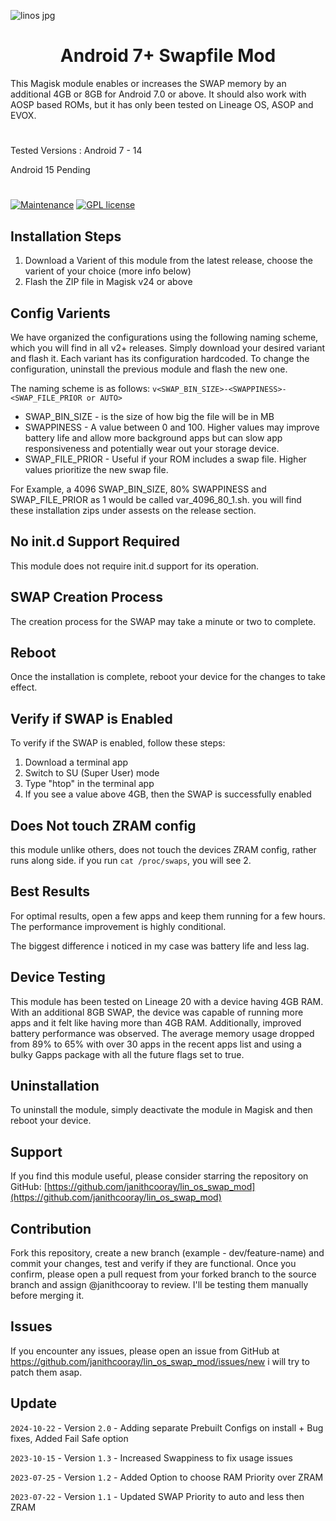 ![linos jpg](https://github.com/janithcooray/lin_os_swap_mod/assets/50979590/55e98a40-9b04-4a72-8e1b-a59b394c7f10)

<div align="center">
  <h1>
    Android 7+ Swapfile Mod
  </h1>
</div>
This Magisk module enables or increases the SWAP memory by an additional 4GB or 8GB for Android 7.0 or above. It should also work with AOSP based ROMs, but it has only been tested on Lineage OS, ASOP and EVOX.

#

Tested Versions : Android 7 - 14


Android 15 Pending
#

[![Maintenance](https://img.shields.io/badge/Maintained%3F-yes-green.svg)](https://github.com/janithcooray/lin_os_swap_mod/commits/main/)
[![GPL license](https://img.shields.io/badge/License-GPL-blue.svg)](https://github.com/janithcooray/lin_os_swap_mod/blob/main/LICENSE)


## Installation Steps
1. Download a Varient of this module from the latest release, choose the varient of your choice (more info below)
2. Flash the ZIP file in Magisk v24 or above


## Config Varients
We have organized the configurations using the following naming scheme, which you will find in all v2+ releases. Simply download your desired variant and flash it. Each variant has its configuration hardcoded. To change the configuration, uninstall the previous module and flash the new one.

The naming scheme is as follows:
`v<SWAP_BIN_SIZE>-<SWAPPINESS>-<SWAP_FILE_PRIOR or AUTO>`

- SWAP_BIN_SIZE - is the size of how big the file will be in MB
- SWAPPINESS -  A value between 0 and 100. Higher values may improve battery life and allow more background apps but can slow app responsiveness and potentially wear out your storage device.
- SWAP_FILE_PRIOR - Useful if your ROM includes a swap file. Higher values prioritize the new swap file.


For Example, a 4096 SWAP_BIN_SIZE, 80% SWAPPINESS and SWAP_FILE_PRIOR as 1 would be called var_4096_80_1.sh. you will find these installation zips under assests on the release section.


## No init.d Support Required
This module does not require init.d support for its operation.

## SWAP Creation Process
The creation process for the SWAP may take a minute or two to complete.

## Reboot
Once the installation is complete, reboot your device for the changes to take effect.

## Verify if SWAP is Enabled
To verify if the SWAP is enabled, follow these steps:
1. Download a terminal app
2. Switch to SU (Super User) mode
3. Type "htop" in the terminal app
4. If you see a value above 4GB, then the SWAP is successfully enabled

## Does Not touch ZRAM config
this module unlike others, does not touch the devices ZRAM config, rather runs along side.
if you run `cat /proc/swaps`, you will see 2.

## Best Results
For optimal results, open a few apps and keep them running for a few hours. The performance improvement is highly conditional.

The biggest difference i noticed in my case was battery life and less lag.

## Device Testing
This module has been tested on Lineage 20 with a device having 4GB RAM. With an additional 8GB SWAP, the device was capable of running more apps and it felt like having more than 4GB RAM. Additionally, improved battery performance was observed. The average memory usage dropped from 89% to 65% with over 30 apps in the recent apps list and using a bulky Gapps package with all the future flags set to true.

## Uninstallation
To uninstall the module, simply deactivate the module in Magisk and then reboot your device.

## Support
If you find this module useful, please consider starring the repository on GitHub:
[https://github.com/janithcooray/lin_os_swap_mod](https://github.com/janithcooray/lin_os_swap_mod)

## Contribution
Fork this repository, create a new branch (example - dev/feature-name) and commit your changes, test and verify if they are functional.
Once you confirm, please open a pull request from your forked branch to the source branch and assign @janithcooray to review. I'll be testing them manually before merging it.

## Issues
If you encounter any issues, please open an issue from GitHub at https://github.com/janithcooray/lin_os_swap_mod/issues/new i will try to patch them asap.

## Update
`2024-10-22` - Version `2.0` - Adding separate Prebuilt Configs on install + Bug fixes, Added Fail Safe option

`2023-10-15` - Version `1.3` - Increased Swappiness to fix usage issues

`2023-07-25` - Version `1.2` - Added Option to choose RAM Priority over ZRAM

`2023-07-22` - Version `1.1` - Updated SWAP Priority to auto and less then ZRAM
